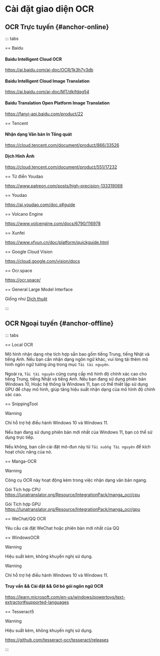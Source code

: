 # Cài đặt giao diện OCR

## OCR Trực tuyến {#anchor-online}

::: tabs

== Baidu

#### Baidu Intelligent Cloud OCR

https://ai.baidu.com/ai-doc/OCR/1k3h7y3db

#### Baidu Intelligent Cloud Image Translation

https://ai.baidu.com/ai-doc/MT/dkifdqg54

#### Baidu Translation Open Platform Image Translation

https://fanyi-api.baidu.com/product/22

== Tencent

#### Nhận dạng Văn bản In Tổng quát

https://cloud.tencent.com/document/product/866/33526

#### Dịch Hình Ảnh

https://cloud.tencent.com/document/product/551/17232

== Từ điển Youdao

https://www.patreon.com/posts/high-precision-133319068

== Youdao

https://ai.youdao.com/doc.s#guide

== Volcano Engine

https://www.volcengine.com/docs/6790/116978

== Xunfei

https://www.xfyun.cn/doc/platform/quickguide.html

== Google Cloud Vision

https://cloud.google.com/vision/docs

== Ocr.space

https://ocr.space/

== General Large Model Interface

Giống như [Dịch thuật](/en/guochandamoxing.html)

:::

## OCR Ngoại tuyến {#anchor-offline}

::: tabs

== Local OCR

Mô hình nhận dạng nhẹ tích hợp sẵn bao gồm tiếng Trung, tiếng Nhật và tiếng Anh. Nếu bạn cần nhận dạng ngôn ngữ khác, vui lòng tải thêm mô hình ngôn ngữ tương ứng trong mục `Tải tài nguyên`.  

Ngoài ra, `Tải tài nguyên` cũng cung cấp mô hình độ chính xác cao cho tiếng Trung, tiếng Nhật và tiếng Anh. Nếu bạn đang sử dụng phiên bản Windows 10, Hoặc hệ thống là Windows 11, bạn có thể thiết lập sử dụng GPU để chạy mô hình, giúp tăng hiệu suất nhận dạng của mô hình độ chính xác cao.  

== SnippingTool

>[!WARNING]
>Chỉ hỗ trợ hệ điều hành Windows 10 và Windows 11.

Nếu bạn đang sử dụng phiên bản mới nhất của Windows 11, bạn có thể sử dụng trực tiếp.

Nếu không, bạn cần cài đặt mô-đun này từ `Tải xuống Tài nguyên` để kích hoạt chức năng của nó.

== Manga-OCR

>[!WARNING]
>Công cụ OCR này hoạt động kém trong việc nhận dạng văn bản ngang.

Gói Tích hợp CPU https://lunatranslator.org/Resource/IntegrationPack/manga_ocr/cpu

Gói Tích hợp GPU https://lunatranslator.org/Resource/IntegrationPack/manga_ocr/gpu

== WeChat/QQ OCR

Yêu cầu cài đặt WeChat hoặc phiên bản mới nhất của QQ

== WindowsOCR

>[!WARNING]
>Hiệu suất kém, không khuyến nghị sử dụng.

>[!WARNING]
>Chỉ hỗ trợ hệ điều hành Windows 10 và Windows 11.

#### Truy vấn && Cài đặt && Gỡ bỏ gói ngôn ngữ OCR  

https://learn.microsoft.com/en-us/windows/powertoys/text-extractor#supported-languages

== Tesseract5

>[!WARNING]
>Hiệu suất kém, không khuyến nghị sử dụng.

https://github.com/tesseract-ocr/tesseract/releases

:::